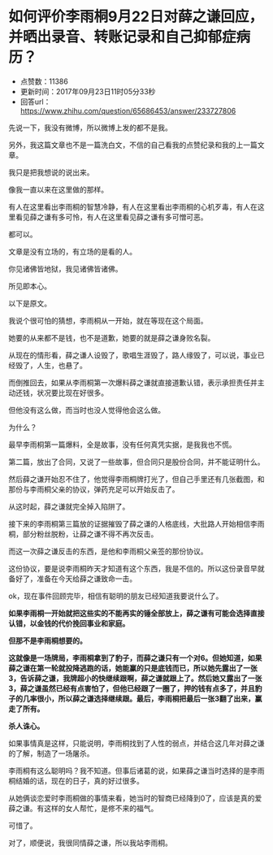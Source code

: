 # 如何评价李雨桐9月22日对薛之谦回应，并晒出录音、转账记录和自己抑郁症病历？
- 点赞数：11386
- 更新时间：2017年09月23日11时05分33秒
- 回答url：https://www.zhihu.com/question/65686453/answer/233727806
<body>
 <p data-pid="6h_n2w8e">先说一下，我没有微博，所以微博上发的都不是我。</p>
 <p data-pid="XsVeTinK">另外，我这篇文章也不是一篇洗白文，不信的自己看我的点赞纪录和我的上一篇文章。</p>
 <p data-pid="mWnPjCLR">我只是把我想说的说出来。</p>
 <p data-pid="9lmoQl9_">像我一直以来在这里做的那样。</p>
 <p data-pid="FPJEfEpH">有人在这里看出李雨桐的智慧冷静，有人在这里看出李雨桐的心机歹毒，有人在这里看见薛之谦有多可怜，有人在这里看见薛之谦有多可憎可恶。</p>
 <p data-pid="kLOH7qPp">都可以。</p>
 <p data-pid="m9Wsr2YA">文章是没有立场的，有立场的是看的人。</p>
 <p data-pid="dkrXTe3I">你见诸佛皆地狱，我见诸佛皆诸佛。</p>
 <p data-pid="Pud_vYQP">所见即本心。</p>
 <p data-pid="UkaKSUb0">以下是原文。</p>
 <p data-pid="0MhMlsgg">我说个很可怕的猜想，李雨桐从一开始，就在等现在这个局面。</p>
 <p data-pid="UuJYDfco">她要的从来都不是钱，也不是道歉，她要的就是薛之谦身败名裂。</p>
 <p data-pid="jWwdOyRW">从现在的情形看，薛之谦人设毁了，歌唱生涯毁了，路人缘毁了，可以说，事业已经毁了，人生，也悬了。</p>
 <p data-pid="1RBwmFo6">而倒推回去，如果从李雨桐第一次爆料薛之谦就直接道歉认错，表示承担责任并主动还钱，状况要比现在好很多。</p>
 <p data-pid="I_wxuOsT">但他没有这么做，而当时也没人觉得他会这么做。</p>
 <p data-pid="roi4VJGC">为什么？</p>
 <p data-pid="ZZ4qZyGW">最早李雨桐第一篇爆料，全是故事，没有任何真凭实据，是我我也不慌。</p>
 <p data-pid="3QHbNo1Y">第二篇，放出了合同，又说了一些故事，但合同只是股份合同，并不能证明什么。</p>
 <p data-pid="Iq4xT7vW">然后薛之谦开始忍不住了，他觉得李雨桐牌打光了，但自己手里还有几张截图，和那份与李雨桐父亲的协议，弹药充足可以开始反击了。</p>
 <p data-pid="YzO_EERY">从这时起，薛之谦就完全掉入陷阱了。</p>
 <p data-pid="d9APn3mW">接下来的李雨桐第三篇放的证据摧毁了薛之谦的人格底线，大批路人开始相信李雨桐，部分粉丝脱粉，让薛之谦不得不再次反击。</p>
 <p data-pid="DzYBEs51">而这一次薛之谦反击的东西，是他和李雨桐父亲签的那份协议。</p>
 <p data-pid="8xD22oh6">这份协议，要是说李雨桐昨天才知道有这个东西，我是不信的。所以这份录音早就备好了，准备在今天给薛之谦致命一击。</p>
 <p data-pid="eTXKu8Jf">ok，现在事件回顾完毕，相信有聪明的朋友已经知道我要说什么了。</p>
 <p data-pid="VwFtlY0a"><b>如果李雨桐一开始就把这些实的不能再实的锤全部放上，薛之谦有可能会选择直接认错，以金钱的代价挽回事业和家庭。</b></p>
 <p data-pid="_zjot_8Z"><b>但那不是李雨桐想要的。</b></p>
 <p data-pid="7YSibt0c"><b>这就像是一场牌局，李雨桐拿到了豹子，而薛之谦只有一个对6。但她知道，如果薛之谦在第一轮就投降逃跑的话，她能赢的只是底钱而已，所以她先露出了一张3，告诉薛之谦，我牌超小的快继续跟啊，薛之谦就跟上了。然后她又露出了一张3，薛之谦虽然已经有点害怕了，但他已经跟了一圈了，押的钱有点多了，并且豹子的几率很小，所以薛之谦选择继续跟。最后，李雨桐把最后一张3翻了出来，赢走了所有。</b></p>
 <p data-pid="LlA3G3y7"><b>杀人诛心。</b></p>
 <p data-pid="z7r5_gJ-">如果事情真是这样，只能说明，李雨桐找到了人性的弱点，并结合这几年对薛之谦的了解，制造了一场屠杀。</p>
 <p data-pid="4Al6Saw8">李雨桐有这么聪明吗？我不知道。但事后诸葛的说，如果薛之谦当时选择的是李雨桐结婚的话，现在的日子，真的好过很多。</p>
 <p data-pid="sbv3tdp-">从她俩谈恋爱时李雨桐做的事情来看，她当时的智商已经降到0了，应该是真的爱薛之谦。有这样的女人帮忙，是修不来的福气。</p>
 <p data-pid="teG4Jv13">可惜了。</p>
 <p data-pid="C-fh7MP9">对了，顺便说，我很同情薛之谦，所以我站李雨桐。</p>
</body>
